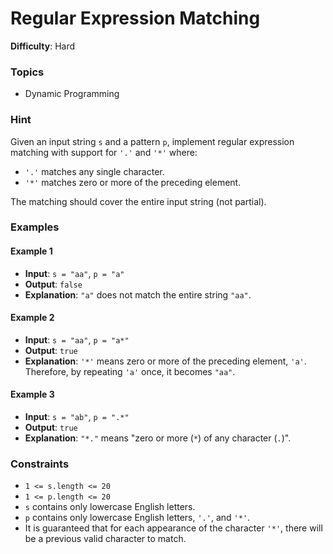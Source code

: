 # Regular Expression Matching

**Difficulty**: Hard

### Topics

- Dynamic Programming

### Hint

Given an input string `s` and a pattern `p`, implement regular expression matching with support for `'.'` and `'*'` where:

- `'.'` matches any single character.
- `'*'` matches zero or more of the preceding element.

The matching should cover the entire input string (not partial).

### Examples

#### Example 1

- **Input**: `s = "aa"`, `p = "a"`
- **Output**: `false`
- **Explanation**: `"a"` does not match the entire string `"aa"`.

#### Example 2

- **Input**: `s = "aa"`, `p = "a*"`
- **Output**: `true`
- **Explanation**: `'*'` means zero or more of the preceding element, `'a'`. Therefore, by repeating `'a'` once, it becomes `"aa"`.

#### Example 3

- **Input**: `s = "ab"`, `p = ".*"`
- **Output**: `true`
- **Explanation**: `"*."` means "zero or more (`*`) of any character (`.`)".

### Constraints

- `1 <= s.length <= 20`
- `1 <= p.length <= 20`
- `s` contains only lowercase English letters.
- `p` contains only lowercase English letters, `'.'`, and `'*'`.
- It is guaranteed that for each appearance of the character `'*'`, there will be a previous valid character to match.
